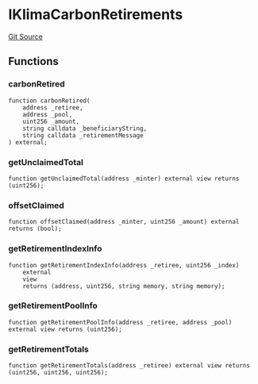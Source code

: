# IKlimaCarbonRetirements
[Git Source](https://github.com/KlimaDAO/klimadao-solidity/blob/704b462e69030cb9a43680057bee91d745d579ba/src/retirement_v1/interfaces/IKlimaCarbonRetirements.sol)


## Functions
### carbonRetired


```solidity
function carbonRetired(
    address _retiree,
    address _pool,
    uint256 _amount,
    string calldata _beneficiaryString,
    string calldata _retirementMessage
) external;
```

### getUnclaimedTotal


```solidity
function getUnclaimedTotal(address _minter) external view returns (uint256);
```

### offsetClaimed


```solidity
function offsetClaimed(address _minter, uint256 _amount) external returns (bool);
```

### getRetirementIndexInfo


```solidity
function getRetirementIndexInfo(address _retiree, uint256 _index)
    external
    view
    returns (address, uint256, string memory, string memory);
```

### getRetirementPoolInfo


```solidity
function getRetirementPoolInfo(address _retiree, address _pool) external view returns (uint256);
```

### getRetirementTotals


```solidity
function getRetirementTotals(address _retiree) external view returns (uint256, uint256, uint256);
```


